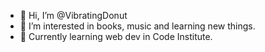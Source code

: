 - 👋 Hi, I’m @VibratingDonut
- 👀 I’m interested in books, music and learning new things.
- 🌱 Currently learning web dev in Code Institute.
